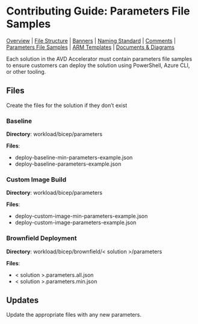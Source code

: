 # Contributing Guide: Parameters File Samples

[Overview](../../../CONTRIBUTING.md) | [File Structure](fileStructure.md) | [Banners](banners.md) | [Naming Standard](namingStandard.md) | [Comments](comments.md) | [Parameters File Samples](parametersFileSamples.md) | [ARM Templates](armTemplates.md) | [Documents & Diagrams](documentsDiagrams.md)

Each solution in the AVD Accelerator must contain parameters file samples to ensure customers can deploy the solution using PowerShell, Azure CLI, or other tooling.

## Files

Create the files for the solution if they don’t exist

### Baseline

**Directory**: workload/bicep/parameters

**Files**:

- deploy-baseline-min-parameters-example.json
- deploy-baseline-parameters-example.json

### Custom Image Build

**Directory**: workload/bicep/parameters

**Files**:

- deploy-custom-image-min-parameters-example.json
- deploy-custom-image-parameters-example.json

### Brownfield Deployment

**Directory**: workload/bicep/brownfield/< solution >/parameters

**Files**:

- < solution >.parameters.all.json
- < solution >.parameters.min.json

## Updates

Update the appropriate files with any new parameters.
